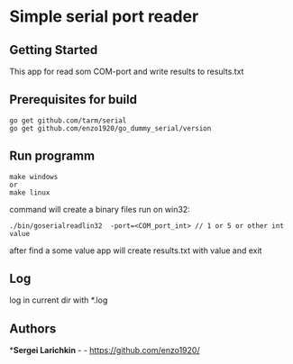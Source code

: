# Simple serial port reader

## Getting Started
This app for read som COM-port and write results to results.txt

## Prerequisites for build

```
go get github.com/tarm/serial
go get github.com/enzo1920/go_dummy_serial/version
```


## Run programm 
```
make windows
or
make linux 
```
command will create a binary files
run on win32:
```
./bin/goserialreadlin32  -port=<COM_port_int> // 1 or 5 or other int value
```
after find a some value app will create results.txt with value and exit

## Log 
log in current dir with *.log



## Authors

***Sergei Larichkin** - - https://github.com/enzo1920/

